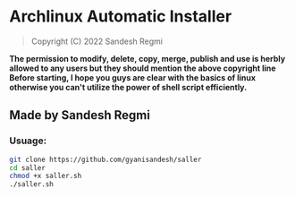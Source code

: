 # Archlinux Automatic Installer
> Copyright (C) 2022 Sandesh Regmi

**The permission to modify, delete, copy, merge, publish and use is herbly allowed to any users but they should mention the above copyright line**
**Before starting, I hope you guys are clear with the basics of linux otherwise you can't utilize the power of shell script efficiently.**
## Made by Sandesh Regmi

### Usuage:


```bash
git clone https://github.com/gyanisandesh/saller
cd saller
chmod +x saller.sh
./saller.sh
```
